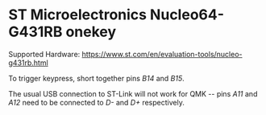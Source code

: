 # ST Microelectronics Nucleo64-G431RB onekey

Supported Hardware: <https://www.st.com/en/evaluation-tools/nucleo-g431rb.html>

To trigger keypress, short together pins *B14* and *B15*.

The usual USB connection to ST-Link will not work for QMK -- pins *A11* and *A12* need to be connected to *D-* and *D+* respectively.
